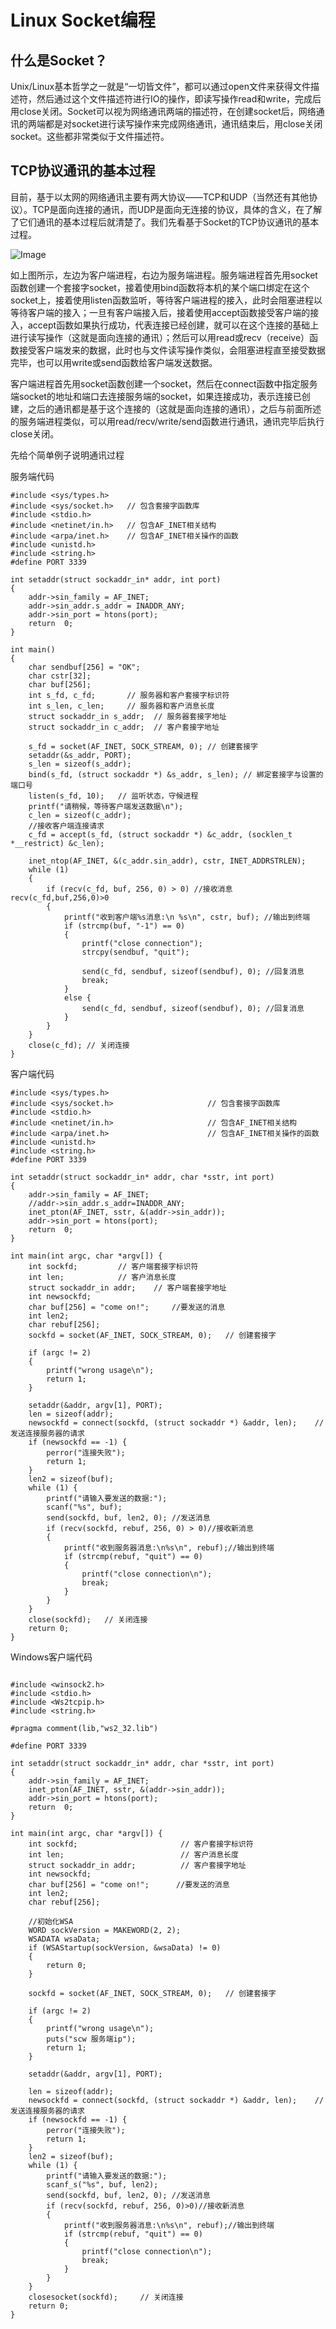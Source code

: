 # Linux Socket编程

## 什么是Socket？

Unix/Linux基本哲学之一就是“一切皆文件”，都可以通过open文件来获得文件描述符，然后通过这个文件描述符进行IO的操作，即读写操作read和write，完成后用close关闭。Socket可以视为网络通讯两端的描述符，在创建socket后，网络通讯的两端都是对socket进行读写操作来完成网络通讯，通讯结束后，用close关闭socket。这些都非常类似于文件描述符。

## TCP协议通讯的基本过程

目前，基于以太网的网络通讯主要有两大协议——TCP和UDP（当然还有其他协议）。TCP是面向连接的通讯，而UDP是面向无连接的协议，具体的含义，在了解了它们通讯的基本过程后就清楚了。我们先看基于Socket的TCP协议通讯的基本过程。

![Image](/tcp.png)

如上图所示，左边为客户端进程，右边为服务端进程。服务端进程首先用socket函数创建一个套接字socket，接着使用bind函数将本机的某个端口绑定在这个socket上，接着使用listen函数监听，等待客户端进程的接入，此时会阻塞进程以等待客户端的接入；一旦有客户端接入后，接着使用accept函数接受客户端的接入，accept函数如果执行成功，代表连接已经创建，就可以在这个连接的基础上进行读写操作（这就是面向连接的通讯）；然后可以用read或recv（receive）函数接受客户端发来的数据，此时也与文件读写操作类似，会阻塞进程直至接受数据完毕，也可以用write或send函数给客户端发送数据。

客户端进程首先用socket函数创建一个socket，然后在connect函数中指定服务端socket的地址和端口去连接服务端的socket，如果连接成功，表示连接已创建，之后的通讯都是基于这个连接的（这就是面向连接的通讯），之后与前面所述的服务端进程类似，可以用read/recv/write/send函数进行通讯，通讯完毕后执行close关闭。

先给个简单例子说明通讯过程

服务端代码
```
#include <sys/types.h>
#include <sys/socket.h>	  // 包含套接字函数库
#include <stdio.h>
#include <netinet/in.h>	  // 包含AF_INET相关结构
#include <arpa/inet.h>	  // 包含AF_INET相关操作的函数
#include <unistd.h>
#include <string.h>
#define PORT 3339

int setaddr(struct sockaddr_in* addr, int port)
{
	addr->sin_family = AF_INET;
	addr->sin_addr.s_addr = INADDR_ANY;
	addr->sin_port = htons(port);
	return  0;
}

int main()
{
	char sendbuf[256] = "OK";
	char cstr[32];
	char buf[256];
	int s_fd, c_fd;	      // 服务器和客户套接字标识符
	int s_len, c_len;     // 服务器和客户消息长度
	struct sockaddr_in s_addr;	// 服务器套接字地址
	struct sockaddr_in c_addr;	// 客户套接字地址

	s_fd = socket(AF_INET, SOCK_STREAM, 0);	// 创建套接字
	setaddr(&s_addr, PORT);
	s_len = sizeof(s_addr);
	bind(s_fd, (struct sockaddr *) &s_addr, s_len);	// 綁定套接字与设置的端口号
	listen(s_fd, 10);	// 监听状态，守候进程
	printf("请稍候，等待客户端发送数据\n");
	c_len = sizeof(c_addr);
	//接收客户端连接请求
	c_fd = accept(s_fd, (struct sockaddr *) &c_addr, (socklen_t *__restrict) &c_len);

	inet_ntop(AF_INET, &(c_addr.sin_addr), cstr, INET_ADDRSTRLEN);
	while (1) 
	{
		if (recv(c_fd, buf, 256, 0) > 0) //接收消息recv(c_fd,buf,256,0)>0
		{
			printf("收到客户端%s消息:\n %s\n", cstr, buf); //输出到终端
			if (strcmp(buf, "-1") == 0)
			{
				printf("close connection");
				strcpy(sendbuf, "quit");

				send(c_fd, sendbuf, sizeof(sendbuf), 0); //回复消息
				break;
			}
			else {
				send(c_fd, sendbuf, sizeof(sendbuf), 0); //回复消息
			}
		}
	}
	close(c_fd); // 关闭连接
}
```
客户端代码
```
#include <sys/types.h>
#include <sys/socket.h>						// 包含套接字函数库
#include <stdio.h>
#include <netinet/in.h>						// 包含AF_INET相关结构
#include <arpa/inet.h>						// 包含AF_INET相关操作的函数
#include <unistd.h>
#include <string.h>
#define PORT 3339

int setaddr(struct sockaddr_in* addr, char *sstr, int port)
{
	addr->sin_family = AF_INET;
	//addr->sin_addr.s_addr=INADDR_ANY;
	inet_pton(AF_INET, sstr, &(addr->sin_addr));
	addr->sin_port = htons(port);
	return  0;
}

int main(int argc, char *argv[]) {
	int sockfd;			// 客户端套接字标识符
	int len;			// 客户消息长度
	struct sockaddr_in addr;	// 客户端套接字地址
	int newsockfd;
	char buf[256] = "come on!";     //要发送的消息
	int len2;
	char rebuf[256];
	sockfd = socket(AF_INET, SOCK_STREAM, 0);	// 创建套接字

	if (argc != 2)
	{
		printf("wrong usage\n");
		return 1;
	}

	setaddr(&addr, argv[1], PORT);
	len = sizeof(addr);
	newsockfd = connect(sockfd, (struct sockaddr *) &addr, len);	//发送连接服务器的请求
	if (newsockfd == -1) {
		perror("连接失败");
		return 1;
	}
	len2 = sizeof(buf);
	while (1) {
		printf("请输入要发送的数据:");
		scanf("%s", buf);
		send(sockfd, buf, len2, 0); //发送消息
		if (recv(sockfd, rebuf, 256, 0) > 0)//接收新消息
		{ 
			printf("收到服务器消息:\n%s\n", rebuf);//输出到终端
			if (strcmp(rebuf, "quit") == 0)
			{
				printf("close connection\n");
				break;
			}
		}
	}
	close(sockfd);	 // 关闭连接
	return 0;
}
```

Windows客户端代码
```

#include <winsock2.h>
#include <stdio.h>
#include <Ws2tcpip.h>
#include <string.h>

#pragma comment(lib,"ws2_32.lib")

#define PORT 3339

int setaddr(struct sockaddr_in* addr, char *sstr, int port)
{
	addr->sin_family = AF_INET;
	inet_pton(AF_INET, sstr, &(addr->sin_addr));
	addr->sin_port = htons(port);
	return  0;
}

int main(int argc, char *argv[]) {
	int sockfd;						  // 客户套接字标识符
	int len;					      // 客户消息长度
	struct sockaddr_in addr;		  // 客户套接字地址
	int newsockfd;
	char buf[256] = "come on!";      //要发送的消息
	int len2;
	char rebuf[256];

	//初始化WSA
	WORD sockVersion = MAKEWORD(2, 2);
	WSADATA wsaData;
	if (WSAStartup(sockVersion, &wsaData) != 0)
	{
		return 0;
	}

	sockfd = socket(AF_INET, SOCK_STREAM, 0);	// 创建套接字

	if (argc != 2)
	{
		printf("wrong usage\n");
		puts("scw 服务端ip");
		return 1;
	}
	
	setaddr(&addr, argv[1], PORT);
	
	len = sizeof(addr);
	newsockfd = connect(sockfd, (struct sockaddr *) &addr, len);	//发送连接服务器的请求
	if (newsockfd == -1) {
		perror("连接失败");
		return 1;
	}
	len2 = sizeof(buf);
	while (1) {
		printf("请输入要发送的数据:");
		scanf_s("%s", buf, len2);
		send(sockfd, buf, len2, 0); //发送消息
		if (recv(sockfd, rebuf, 256, 0)>0)//接收新消息
		{
			printf("收到服务器消息:\n%s\n", rebuf);//输出到终端
			if (strcmp(rebuf, "quit") == 0)
			{
				printf("close connection\n");
				break;
			}
		}
	}
	closesocket(sockfd);	 // 关闭连接
	return 0;
}
```
 
